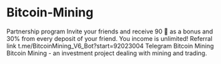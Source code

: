 # Bitcoin-Mining
Partnership program Invite your friends and receive 90 :gem: as a bonus and 30% from every deposit of your friend. You income is unlimited! Referral link t.me/BitcoinMining_V6_Bot?start=92023004 Telegram  Bitcoin Mining Bitcoin Mining - an investment project dealing with mining and trading.

